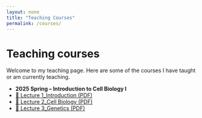```yaml
---
layout: none
title: "Teaching Courses"
permalink: /courses/
---
```


# Teaching courses

Welcome to my teaching page. Here are some of the courses I have taught or am currently teaching.

- **2025 Spring – Introduction to Cell Biology I**  
- [📄 Lecture 1_Introduction (PDF)](/courses/lecture1-Introduction.pdf)
- [📄 Lecture 2_Cell Biology (PDF)](/courses/lecture2-Cellbiology.pdf)
- [📄 Lecture 3_Genetics (PDF)](/courses/lecture3-Genetics.pdf)
 

